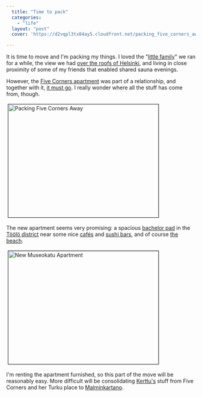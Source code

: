```yaml
---
  title: "Time to pack"
  categories: 
    - "life"
  layout: "post"
  cover: 'https://d2vqpl3tx84ay5.cloudfront.net/packing_five_corners_away.jpg'

---
```

It is time to move and I'm packing my things. I loved the "<a href="http://bergie.iki.fi/moblog/photo/6a69df2ea6a911db88d7aba5a20d8ebf8ebf/">little family</a>" we ran for a while, the view we had <a href="http://www.flickr.com/photos/bergie/231692206/">over the roofs of Helsinki</a>, and living in close proximity of some of my friends that enabled shared sauna evenings. 

However, the <a href="http://bergie.iki.fi/blog/new_apartment/">Five Corners apartment</a> was part of a relationship, and together with it, <a href="http://bergie.jaiku.com/presence/2685576">it must go</a>. I really wonder where all the stuff has come from, though.


<img src="https://d2vqpl3tx84ay5.cloudfront.net/packing_five_corners_away.jpg" height="300" width="400" border="1" hspace="4" vspace="4" alt="Packing Five Corners Away" />

The new apartment seems very promising: a spacious <a href="http://en.wikipedia.org/wiki/Bachelor_pad">bachelor pad</a> in the <a href="http://en.wikipedia.org/wiki/T%C3%B6%C3%B6l%C3%B6">Töölö district</a> near some nice <a href="http://www.tintintango.info/">cafés</a> and <a href="http://www.gyosaisushi.net/">sushi bars</a>, and of course <a href="http://en.wikipedia.org/wiki/Image:File0156.jpg">the beach</a>.

<img src="https://d2vqpl3tx84ay5.cloudfront.net/new_museokatu_apartment.jpg" height="300" width="400" border="1" hspace="4" vspace="4" alt="New Museokatu Apartment" />

I'm renting the apartment furnished, so this part of the move will be reasonably easy. More difficult will be consolidating <a href="http://bergie.iki.fi/moblog/photo/e78f96bc066011dcb3cc4f7180479a4c9a4c/">Kerttu's</a> stuff from Five Corners and her Turku place to <a href="http://en.wikipedia.org/wiki/Malminkartano">Malminkartano</a>.
